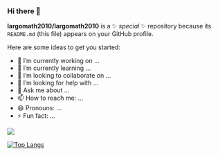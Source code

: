 ### Hi there 👋

**largomath2010/largomath2010** is a ✨ _special_ ✨ repository because its `README.md` (this file) appears on your GitHub profile.

Here are some ideas to get you started:

- 🔭 I’m currently working on ...
- 🌱 I’m currently learning ...
- 👯 I’m looking to collaborate on ...
- 🤔 I’m looking for help with ...
- 💬 Ask me about ...
- 📫 How to reach me: ...
- 😄 Pronouns: ...
- ⚡ Fun fact: ...

<picture>
  <source
    srcset="https://github-readme-stats-ruby-nine-44.vercel.app/api?username=largomath2010&show_icons=true&theme=dark"
    media="(prefers-color-scheme: dark)"
  />
  <source
    srcset="https://github-readme-stats-ruby-nine-44.vercel.app/api?username=largomath2010&show_icons=true"
    media="(prefers-color-scheme: light), (prefers-color-scheme: no-preference)"
  />
  <img src="https://github-readme-stats-ruby-nine-44.vercel.app/api?username=largomath2010&show_icons=true" />
</picture>

[![Top Langs](https://github-readme-stats-ruby-nine-44.vercel.app/api/top-langs/?username=largomath2010&layout=pie)](https://github.com/largomath2010/github-readme-stats)
